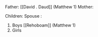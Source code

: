 Father: [[David . Daud]] (Matthew 1)
Mother: 

Children:
Spouse : 
1) Boys
	[[Rehoboam]] (Matthew 1)
2) Girls
	
